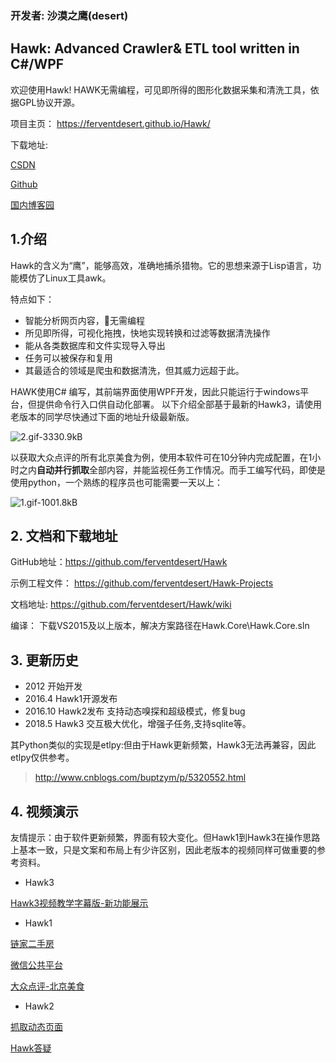 
### 开发者: 沙漠之鹰(desert)


Hawk: Advanced Crawler& ETL tool written in C#/WPF
---

欢迎使用Hawk! HAWK无需编程，可见即所得的图形化数据采集和清洗工具，依据GPL协议开源。

项目主页： https://ferventdesert.github.io/Hawk/

下载地址: 

[CSDN](https://download.csdn.net/psearch/0/10/0/1/1/Hawk%E7%88%AC%E8%99%AB)

[Github](https://github.com/ferventdesert/Hawk/releases/download/Hawk3/Hawk3_Release.zip)

[国内博客园](https://files.cnblogs.com/files/buptzym/Hawk3_Release.zip)



## 1.介绍

Hawk的含义为“鹰”，能够高效，准确地捕杀猎物。它的思想来源于Lisp语言，功能模仿了Linux工具awk。

特点如下：
- 智能分析网页内容，无需编程
- 所见即所得，可视化拖拽，快地实现转换和过滤等数据清洗操作
- 能从各类数据库和文件实现导入导出
- 任务可以被保存和复用
- 其最适合的领域是爬虫和数据清洗，但其威力远超于此。

HAWK使用C# 编写，其前端界面使用WPF开发，因此只能运行于windows平台，但提供命令行入口供自动化部署。
以下介绍全部基于最新的Hawk3，请使用老版本的同学尽快通过下面的地址升级最新版。

![2.gif-3330.9kB][1]

以获取大众点评的所有北京美食为例，使用本软件可在10分钟内完成配置，在1小时之内**自动并行抓取**全部内容，并能监视任务工作情况。而手工编写代码，即使是使用python，一个熟练的程序员也可能需要一天以上：

![1.gif-1001.8kB][2]

## 2. 文档和下载地址

GitHub地址：https://github.com/ferventdesert/Hawk

示例工程文件： https://github.com/ferventdesert/Hawk-Projects

文档地址: https://github.com/ferventdesert/Hawk/wiki

编译： 下载VS2015及以上版本，解决方案路径在Hawk.Core\Hawk.Core.sln

## 3. 更新历史

- 2012 开始开发 
- 2016.4 Hawk1开源发布
- 2016.10 Hawk2发布   支持动态嗅探和超级模式，修复bug
- 2018.5 Hawk3 交互极大优化，增强子任务,支持sqlite等。

其Python类似的实现是etlpy:但由于Hawk更新频繁，Hawk3无法再兼容，因此etlpy仅供参考。

> http://www.cnblogs.com/buptzym/p/5320552.html


## 4. 视频演示

友情提示：由于软件更新频繁，界面有较大变化。但Hawk1到Hawk3在操作思路上基本一致，只是文案和布局上有少许区别，因此老版本的视频同样可做重要的参考资料。

- Hawk3

[Hawk3视频教学字幕版-新功能展示][8]

- Hawk1

[链家二手房][3]

[微信公共平台][4]

[大众点评-北京美食][5]

- Hawk2

[抓取动态页面][6]

[Hawk答疑][7]



  [1]: http://static.zybuluo.com/buptzym/10kykg6qhqvsabbq8yj32pt0/2.gif
  [2]: http://static.zybuluo.com/buptzym/qkl0vavjn6cj007qfk2k3gqg/1.gif
  [3]: http://v.qq.com/page/w/9/2/w0189607h92.html
  [4]: http://v.qq.com/page/c/s/n/c0189jwd2sn.html
  [5]: http://v.qq.com/page/z/g/h/z01891n1rgh.html
  [6]: https://v.qq.com/x/page/a03878tihmx.html
  [7]: https://v.qq.com/x/page/n0387axmgg5.html
  [8]: http://v.qq.com/x/page/d0660sxbebu.html
